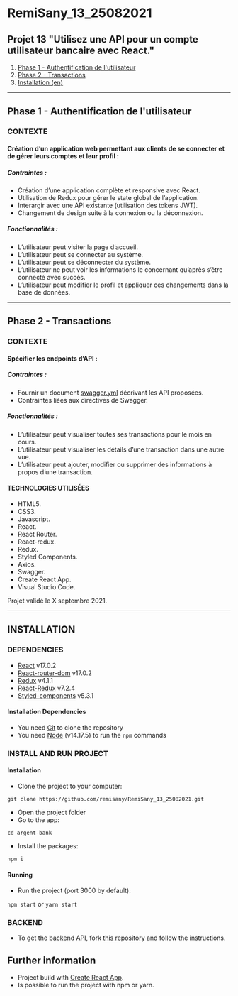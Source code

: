 # RemiSany_13_25082021

## Projet 13 "Utilisez une API pour un compte utilisateur bancaire avec React."

1. [Phase 1 - Authentification de l'utilisateur](#Phase-1---Authentification-de-l'utilisateur)
2. [Phase 2 - Transactions](#Phase-2-Transactions)
3. [Installation (en)](#Installation)

***

## Phase 1 - Authentification de l'utilisateur

### CONTEXTE

#### Création d’un application web permettant aux clients de se connecter et de gérer leurs comptes et leur profil :

##### Contraintes :
- Création d’une application complète et responsive avec React.
- Utilisation de Redux pour gérer le state global de l’application.
- Interargir avec une API existante (utilisation des tokens JWT).
- Changement de design suite à la connexion ou la déconnexion.

##### Fonctionnalités :
- L’utilisateur peut visiter la page d’accueil.
- L’utilisateur peut se connecter au système.
- L’utilisateur peut se déconnecter du système.
- L’utilisateur ne peut voir les informations le concernant qu’après s’être connecté avec succès.
- L’utilisateur peut modifier le profil et appliquer ces changements dans la base de données.

***

## Phase 2 - Transactions

### CONTEXTE

#### Spécifier les endpoints d’API :

##### Contraintes :
- Fournir un document [swagger.yml](./P13_02_Swagger.yaml) décrivant les API proposées.
- Contraintes liées aux directives de Swagger.

##### Fonctionnalités :
- L’utilisateur peut visualiser toutes ses transactions pour le mois en cours.
- L’utilisateur peut visualiser les détails d’une transaction dans une autre vue.
- L’utilisateur peut ajouter, modifier ou supprimer des informations à propos d’une transaction.

#### TECHNOLOGIES UTILISÉES
- HTML5.
- CSS3.
- Javascript.
- React.
- React Router.
- React-redux.
- Redux.
- Styled Components.
- Axios.
- Swagger.
- Create React App.
- Visual Studio Code.

Projet validé le X septembre 2021.

***

## INSTALLATION

### DEPENDENCIES

- [React](https://reactjs.org/) v17.0.2
- [React-router-dom](https://reactrouter.com/web/guides/quick-start) v17.0.2
- [Redux](https://redux.js.org/) v4.1.1
- [React-Redux](https://react-redux.js.org/) v7.2.4
- [Styled-components](https://styled-components.com/) v5.3.1

#### Installation Dependencies

- You need [Git](https://git-scm.com/) to clone the repository
- You need [Node](https://nodejs.org/en/) (v14.17.5) to run the `npm` commands

### INSTALL AND RUN PROJECT

#### Installation

- Clone the project to your computer:

`git clone https://github.com/remisany/RemiSany_13_25082021.git`

- Open the project folder
- Go to the app:

`cd argent-bank`

- Install the packages:

`npm i`

#### Running

- Run the project (port 3000 by default):

`npm start` or
`yarn start`

### BACKEND
- To get the backend API, fork [this repository](https://github.com/OpenClassrooms-Student-Center/Project-10-Bank-API) and follow the instructions.

## Further information
- Project build with [Create React App](https://github.com/facebook/create-react-app).
- Is possible to run the project with npm or yarn.